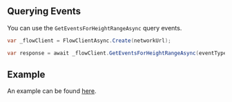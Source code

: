 ## Querying Events

You can use the `GetEventsForHeightRangeAsync` query events.

```csharp
var _flowClient = FlowClientAsync.Create(networkUrl);

var response = await _flowClient.GetEventsForHeightRangeAsync(eventType : "flow.AccountCreated", startHeight: 10, endHeight: 15);
```

## Example

An example can be found [here](https://github.com/tyronbrand/flow.net/blob/main/examples/Flow.Net.Examples/EventExamples.cs).